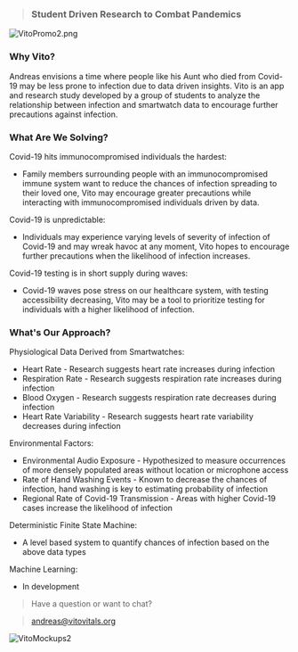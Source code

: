 > ### Student Driven Research to Combat Pandemics

![VitoPromo2.png](https://res.craft.do/user/full/23a03a79-af5e-1af9-b4ff-27170389b6b1/doc/66DA62D7-BB94-4646-B962-D3A61A4476EE/D95095C0-51E6-4EFA-B187-5C6FF2DCD3B3_2/1WuV7vySVb9rTsqb9ci9wVTyXJyJCHOl4PeATLQGhH4z/VitoPromo2.png)

### **Why Vito?**

Andreas envisions a time where people like his Aunt who died from Covid-19 may be less prone to infection due to data driven insights.  Vito is an app and research study developed by a group of students to analyze the relationship between infection and smartwatch data to encourage further precautions against infection.

### **What Are We Solving?**

Covid-19 hits immunocompromised individuals the hardest:

- Family members surrounding people with an immunocompromised immune system want to reduce the chances of infection spreading to their loved one, Vito may encourage greater precautions while interacting with immunocompromised individuals driven by data.

Covid-19 is unpredictable:

- Individuals may experience varying levels of severity of infection of Covid-19 and may wreak havoc at any moment, Vito hopes to encourage further precautions when the likelihood of infection increases.

Covid-19 testing is in short supply during waves:

- Covid-19 waves pose stress on our healthcare system, with testing accessibility decreasing, Vito may be a tool to prioritize testing for individuals with a higher likelihood of infection.

### **What's Our Approach?**

Physiological Data Derived from Smartwatches:

- Heart Rate - Research suggests heart rate increases during infection
- Respiration Rate - Research suggests respiration rate increases during infection
- Blood Oxygen - Research suggests respiration rate decreases during infection
- Heart Rate Variability - Research suggests heart rate variability decreases during infection

Environmental Factors:

- Environmental Audio Exposure -  Hypothesized to measure occurrences of more densely populated areas without location or microphone access
- Rate of Hand Washing Events - Known to decrease the chances of infection, hand washing is key to estimating probability of infection
- Regional Rate of Covid-19 Transmission - Areas with higher Covid-19 cases increase the likelihood of infection

Deterministic Finite State Machine:

- A level based system to quantify chances of infection based on the above data types

Machine Learning:

- In development

> Have a question or want to chat?

> andreas@vitovitals.org

![VitoMockups2](https://user-images.githubusercontent.com/67549402/190918353-50cd9fda-85b3-40e7-853f-5e4ce7ab31f9.png)



